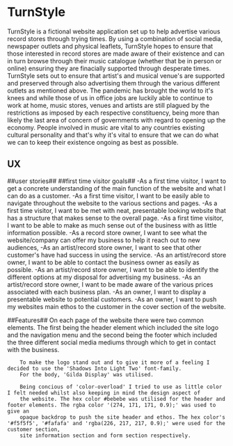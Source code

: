 <h1 class="center">TurnStyle</h1>
TurnStyle is a fictional website application set up to help advertise various record stores through trying times. 
By using a combination of social media, newspaper outlets and physical leaflets, TurnStyle hopes to ensure that those interested
in record stores are made aware of their existence and can in turn browse through their music catalogue (whether that be in person or online) ensuring
they are finacially supported through desperate times. TurnStyle sets out to ensure that artist's and musical venue's are supported and preserved
through also advertising them through the various different outlets as mentioned above. The pandemic has brought the world to it's knees and while those 
of us in office jobs are luckily able to continue to work at home, music stores, venues and artists are still plagued by the restrictions as imposed by each respective
constituency, being more than likely the last area of concern of governments with regard to opening up the economy. People involved in music are vital to any countries existing
cultural personality and that's why it's vital to ensure that we can do what we can to keep their existence ongoing as best as possible.

<h2>UX</h2>
    ##user stories##
        ##first time visitor goals##
            -As a first time visitor, I want to get a concrete understanding of the main function of the website and what I can do as a customer.
            -As a first time visitor, I want to be easily able to navigate throughout the website to the various sections and pages.
            -As a first time visitor, I want to be met with neat, presentable looking website that has a structure that makes sense to the overall page.
            -As a first time visitor, I want to be able to make as much sense out of the business with as little information possible.
            -As a record store owner, I want to see what the website/company can offer my business to help it reach out to new audiences,
            -As an artist/record store owner, I want to see that other customer's have had success in using the service.
            -As an artist/record store owner, I want to be able to contact the business owner as easily as possible.
            -As an artist/record store owner, I want to be able to identify the different options at my disposal for advertising my business.
            -As an artist/record store owner, I want to be made aware of the various prices associated with each business plan.
            -As an owner, I want to display a presentable website to potential customers.
            -As an owner, I want to push my websites main ethos to the customer in the cover section of the website.
    
   ##Features##
        On each page of the website there were two common elements. The first being the header element which included the site logo
        and the navigation menu and the second being the footer which included the three different social media mediums through which to 
        get in contact with the business.

        To make the logo stand out and to give it more of a feeling I decided to use the 'Shadows Into Light Two' font-family.
        For the body, 'Gilda Display' was utilised. 

        Being concious of 'color-overload' I tried to use as little color I felt needed whilst also keeping in mind the design aspect of
        the website. The hex color #bebebe was utilised for the header and footer elements. The rgba color '(274, 171, 171, 0.9);' was used to give an
        opaque backdrop to push the site header and ethos. The hex color's '#f5f5f5', '#fafafa' and 'rgba(226, 217, 217, 0.9);' were used for the customer section,
        site information section and form section respectively.  